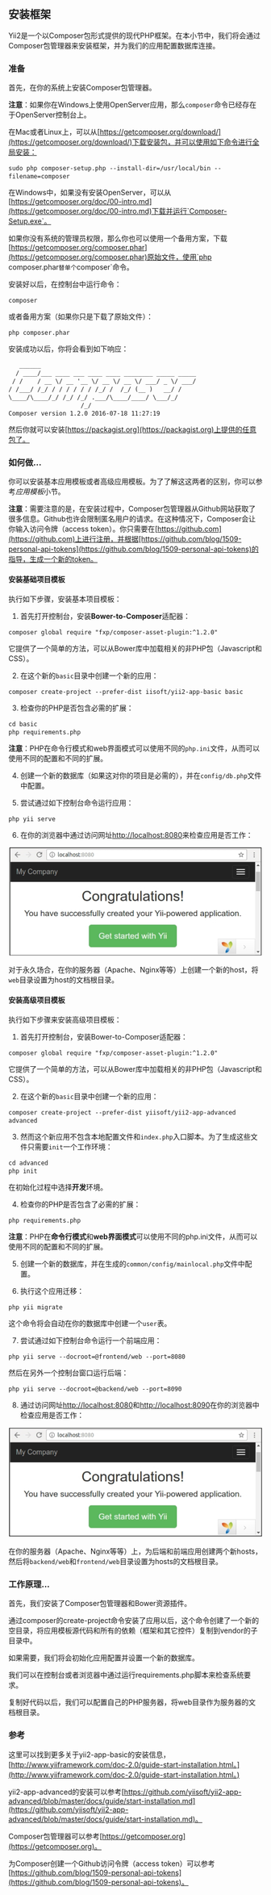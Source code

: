 ## 安装框架

Yii2是一个以Composer包形式提供的现代PHP框架。在本小节中，我们将会通过Composer包管理器来安装框架，并为我们的应用配置数据库连接。

### 准备

首先，在你的系统上安装Composer包管理器。

**注意**：如果你在Windows上使用OpenServer应用，那么`composer`命令已经存在于OpenServer控制台上。

在Mac或者Linux上，可以从[https://getcomposer.org/download/](https://getcomposer.org/download/)下载安装包，并可以使用如下命令进行全局安装：

```
sudo php composer-setup.php --install-dir=/usr/local/bin --filename=composer
```

在Windows中，如果没有安装OpenServer，可以从[https://getcomposer.org/doc/00-intro.md](https://getcomposer.org/doc/00-intro.md)下载并运行`Composer-Setup.exe`。

如果你没有系统的管理员权限，那么你也可以使用一个备用方案，下载[https://getcomposer.org/composer.phar](https://getcomposer.org/composer.phar)原始文件，使用`php composer.phar`替单个`composer`命令。

安装好以后，在控制台中运行命令：

```
composer
```

或者备用方案（如果你只是下载了原始文件）：

```
php composer.phar
```

安装成功以后，你将会看到如下响应：

```
   ______
  / ____/___ ____ ___ ____ ____ ________ _____ _____
 / /    / __ \/ __ '__ \/ __ \/ __ \/ ___/ _ \/ ___/
/ /___/ /_/ / / / / / / /_/ /  /_/ (__ )   __/ /
\____/\____/_/ /_/ /_/ .___/\____/____/ \___/_/
                    /_/
Composer version 1.2.0 2016-07-18 11:27:19
```

然后你就可以安装[https://packagist.org](https://packagist.org)上提供的任意包了。

### 如何做...

你可以安装基本应用模板或者高级应用模板。为了了解这这两者的区别，你可以参考*应用模板*小节。

**注意**：需要注意的是，在安装过程中，Composer包管理器从Github网站获取了很多信息。Github也许会限制匿名用户的请求。在这种情况下，Composer会让你输入访问令牌（access token）。你只需要在[https://github.com](https://github.com)上进行注册，并根据[https://github.com/blog/1509-personal-api-tokens](https://github.com/blog/1509-personal-api-tokens)的指导，生成一个新的token。

#### 安装基础项目模板

执行如下步骤，安装基本项目模板：

1. 首先打开控制台，安装**Bower-to-Composer**适配器：

```
composer global require "fxp/composer-asset-plugin:^1.2.0"
```

它提供了一个简单的方法，可以从Bower库中加载相关的非PHP包（Javascript和CSS）。

2. 在这个新的`basic`目录中创建一个新的应用：

```
composer create-project --prefer-dist iisoft/yii2-app-basic basic
```

3. 检查你的PHP是否包含必需的扩展：

```
cd basic
php requirements.php
```

**注意**：PHP在命令行模式和web界面模式可以使用不同的`php.ini`文件，从而可以使用不同的配置和不同的扩展。

4. 创建一个新的数据库（如果这对你的项目是必需的），并在`config/db.php`文件中配置。

5. 尝试通过如下控制台命令运行应用：

```
php yii serve
```

6. 在你的浏览器中通过访问网址[http://localhost:8080](http://localhost:8080)来检查应用是否工作：

![](../images/101.png)

对于永久场合，在你的服务器（Apache、Nginx等等）上创建一个新的host，将`web`目录设置为host的文档根目录。

#### 安装高级项目模板

执行如下步骤来安装高级项目模板：

1. 首先打开控制台，安装Bower-to-Composer适配器：

```
composer global require "fxp/composer-asset-plugin:^1.2.0"
```

它提供了一个简单的方法，可以从Bower库中加载相关的非PHP包（Javascript和CSS）。

2. 在这个新的`basic`目录中创建一个新的应用：

```
composer create-project --prefer-dist yiisoft/yii2-app-advanced advanced
```

3. 然而这个新应用不包含本地配置文件和`index.php`入口脚本。为了生成这些文件只需要`init`一个工作环境：

```
cd advanced
php init
```

在初始化过程中选择**开发**环境。

4. 检查你的PHP是否包含了必需的扩展：

```
php requirements.php
```

**注意**：PHP在**命令行模式**和**web界面模式**可以使用不同的php.ini文件，从而可以使用不同的配置和不同的扩展。

5. 创建一个新的数据库，并在生成的`common/config/mainlocal.php`文件中配置。

6. 执行这个应用迁移：

```
php yii migrate
```

这个命令将会自动在你的数据库中创建一个`user`表。

7. 尝试通过如下控制台命令运行一个前端应用：

```
php yii serve --docroot=@frontend/web --port=8080
```

然后在另外一个控制台窗口运行后端：

```
php yii serve --docroot=@backend/web --port=8090
```

8. 通过访问网址[http://localhost:8080](http://localhost:8080)和[http://localhost:8090](http://localhost:8090)在你的浏览器中检查应用是否工作：

![](../images/102.png)

在你的服务器（Apache、Nginx等等）上，为后端和前端应用创建两个新hosts，然后将`backend/web`和`frontend/web`目录设置为hosts的文档根目录。

### 工作原理...

首先，我们安装了Composer包管理器和Bower资源插件。

通过composer的create-project命令安装了应用以后，这个命令创建了一个新的空目录，将应用模板源代码和所有的依赖（框架和其它控件）复制到vendor的子目录中。

如果需要，我们将会初始化应用配置并设置一个新的数据库。

我们可以在控制台或者浏览器中通过运行requirements.php脚本来检查系统要求。

复制好代码以后，我们可以配置自己的PHP服务器，将web目录作为服务器的文档根目录。

### 参考

这里可以找到更多关于yii2-app-basic的安装信息，[http://www.yiiframework.com/doc-2.0/guide-start-installation.html。](http://www.yiiframework.com/doc-2.0/guide-start-installation.html。)

yii2-app-advanced的安装可以参考[https://github.com/yiisoft/yii2-app-advanced/blob/master/docs/guide/start-installation.md](https://github.com/yiisoft/yii2-app-advanced/blob/master/docs/guide/start-installation.md)。

Composer包管理器可以参考[https://getcomposer.org](https://getcomposer.org)。

为Composer创建一个Github访问令牌（access token）可以参考[https://github.com/blog/1509-personal-api-tokens](https://github.com/blog/1509-personal-api-tokens)。